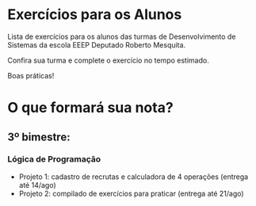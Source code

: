 # Exercícios para os Alunos
Lista de exercícios para os alunos das turmas de Desenvolvimento de Sistemas da escola EEEP Deputado Roberto Mesquita.

Confira sua turma e complete o exercício no tempo estimado.

Boas práticas!

# O que formará sua nota?
## 3º bimestre:
### Lógica de Programação

- Projeto 1: cadastro de recrutas e calculadora de 4 operações (entrega até 14/ago)
- Projeto 2: compilado de exercícios para praticar (entrega até 21/ago)
